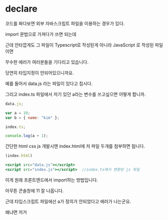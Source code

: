 # declare

코드를 짜다보면 외부 자바스크립트 파일을 이용하는 경우가 있다.

import 문법으로 가져다가 쓰면 되는데

근데 안타깝게도 그 파일이 Typescript로 작성된게 아니라 JavaScript 로 작성된 파일이면

무수한 에러가 여러분들을 기다리고 있습니다.

당연히 타입지정이 안되어있으니까요.

예를 들어서 data.js 라는 파일이 있다고 칩시다.

그리고 index.ts 파일에서 저기 있던 a라는 변수를 쓰고싶으면 어떻게 합니까.

```jsx
data.js;

var a = 10;
var b = { name: "kim" };

index.ts;

console.log(a + 1);
```

간단한 html css js 개발시엔 index.html에 저 파일 두개를 첨부하면 됩니다.

```jsx
(index.html)

<script src="data.js"></script>
<script src="index.js"></script>  //index.ts에서 변환된 js 파일

```

이게 원래 프론트엔드에서 import하는 방법입니다.

아무튼 콘솔창에 11 잘 나옵니다.

근데 타입스크립트 파일에선 a가 정의가 안되었다고 에러가 나는군요.

왜냐면 저거 <script> 태그로 자바스크립트 파일 2개를 연결해서 쓰는건 html 입장이고

ts 입장에서는 a라는 변수를 import 해온 적이 없기 때문에 에러가 나는 것입니다.

컴파일러가 징징대는걸 제압해봅시다.

# declare 키워드로 재정의하기

declare 쓰면 이미 정의된 변수나 함수를 재정의할 수 있습니다.

물론 타입도 포함해서 재정의가 가능합니다.

```jsx
(data.js)

var a = 10;
var b = {name :'kim'};
(index.ts)

declare let a :number;
console.log(a + 1);
declare 우측에 let a 같은 변수 정의 집어넣으면 됩니다.
```

"a 라는 변수를 이 파일에서 잠깐 정의해주세요" 라는 뜻입니다.

"a 라는 변수는 분명 어딘가에 있긴 하니까 그만 징징대세요" 라는 뜻이 더 맞습니다.

그래서 js파일 변수를 가져다 쓰는데 '타입에러나 변수없다는 에러'를 방지하고 싶으면

징징대는걸 막을 수 있는 공갈젖꼭지 declare 키워드를 씁시다.

(특징) declare 이게 붙은 코드들은 js로 변환되지 않습니다.

그냥 컴파일러에게 힌트를 주는 역할의 코드라서 그렇습니다.

그래서 자바스크립트로만 작성된 외부 라이브러리들을 쓸 때도 나름 유용합니다.

타입스크립트 버전이 없다면 직접 declare로 타입작성하면 됩니다.

ts 파일들은 변수만들 때 타입까먹어도 자동으로 타입지정이 되어있으니 굳이 쓸 이유는 없습니다

근데 여러분이 tsconfig.json 안에 allowJs 옵션을 true로 켜두면

js파일도 타입지정이 알아서 implicit 하게 됩니다.

리액트 같은 프로젝트에서 유용

```jsx
Q. 그럼 .ts 파일에 있던 변수를 .ts 파일에서 쓰고 싶어도 declare 필요함?

A. ts 파일은 그냥 import export 문법을 쓰면 되는 것이지 뭐하러 고민하고 계십니까
```

## TS의 이상한 특징 : Ambient Module

타입스크립트가 제공하는 이상한 기능이 있습니다.

바로 import export 없이도 타입들을 다른 파일에서 가져다쓸 수 있다는 점인데

그니까 a.ts 에 있던 변수나 타입정의를 b.ts 에서도 아무런 설정없이 그냥 가져다쓸 수 있습니다.

```jsx
(data.ts)

type Age = number;
let 나이 :Age = 20;
(index.ts)

console.log(나이 + 1) //가능
let 철수 :Age = 30; //가능
지금 같은 폴더에 아무데나 data.ts 만들고 타입, 변수 이런거 넣어보십시오.
```

그럼 index.ts에서도 data.ts에 있던 변수와 타입을 자유롭게 사용가능합니다.

import export 그런거 안해도 **같은 폴더에 있는 ts 파일은 그냥 사용가능**합니다.

왜냐면 그냥 ts 파일에 대충 입력한 변수와 타입들은 전부 **global 변수 취급**을 받습니다.

전역으로 쓸 수 있는 파일을 전문용어로 **ambient module** 이라고 칭합니다.

(타입스크립트에서 let name 이라는 이름의 변수생성이 안되는 이유를 여기서 찾을 수 있습니다. 어디선가 기본으로 let name 이미 쓰고있음)

반면에 import 혹은 export 키워드가 들어간 ts 파일은 다릅니다.

import / export 키워드가 적어도 하나 있으면 그 파일은 로컬 모듈이 되고

거기 있는 모든 변수는 export를 해줘야 다른 파일에서 사용가능합니다.

그래서 타입스크립트 파일이 다른 파일에 영향끼치는걸 막고싶으면 export 키워드를 강제로 추가하면 됩니다.

```jsx
data.ts;
export {};
type Age = number;
let 나이: Age = 20;
index.ts;

console.log(나이 + 1); //불가능
let 철수: Age = 30; //불가능
```

이러면 data.ts에 있던 파일은 더 이상 글로벌 모듈 (ambient module)이 되지 않으며

다른 파일에서 함부로 가져다쓸 수 없습니다. import export 써야함

대체 왜 이딴식인가 생각을 해보면 옛날 js 파일과의 호환성 때문에 그런 것 같은데 약간 불편할 때가 많습니다.

declare global

> ts 파일에 import export 문법이 없으면 글로벌 모듈이 됩니다.
> ts 파일에 import export 문법이 있으면 로컬 모듈입니다.

근데 로컬 모듈에서 갑자기 전역으로 변수를 만들고 싶을 때가 있습니다.

실은 별로 없는데 아무튼 있다고 가정합시다.

따로 설정 없어도 프로젝트 내의 모든 파일에서 이용가능한 타입을 만들고 싶으면 이걸 붙여서 만드시면 됩니다.

```jsx
declare global {
type Dog = string;
}
```

이런 코드를 로컬 파일에 적어두시면 모든 파일에서 Dog 타입을 이용가능합니다.

이것도 일종의 namespace 문법인데 여기다 적은건 global 이라는 이름의 namespace에 추가된다고 보시면 됩니다.

그리고 global namespace는 모든 파일에서 기본적으로 이용이 가능하고요.

아무튼 로컬 모듈에서 전역변수 만들고 싶을 때 씁시다.
